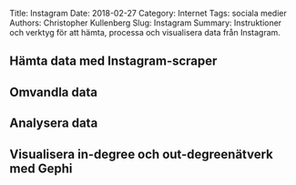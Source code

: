 Title: Instagram
Date: 2018-02-27
Category: Internet
Tags: sociala medier
Authors: Christopher Kullenberg
Slug: Instagram
Summary: Instruktioner och verktyg för att hämta, processa och visualisera data från Instagram.



## Hämta data med Instagram-scraper


## Omvandla data


## Analysera data


## Visualisera in-degree och out-degreenätverk med Gephi
